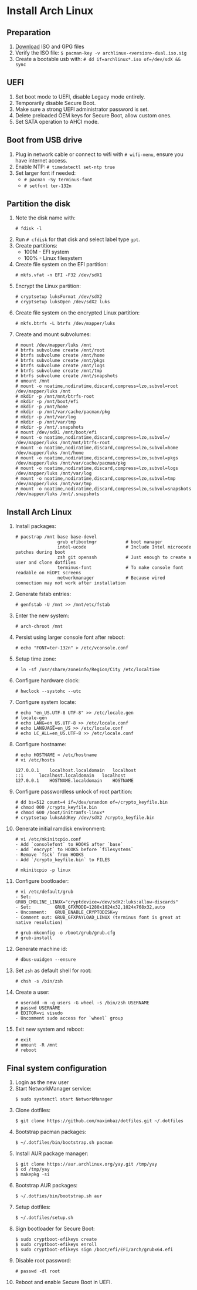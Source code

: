# Install Arch Linux

## Preparation

1. [Download](https://archlinux.org/download/) ISO and GPG files
2. Verify the ISO file: `$ pacman-key -v archlinux-<version>-dual.iso.sig`
3. Create a bootable usb with: `# dd if=archlinux*.iso of=/dev/sdX && sync`

## UEFI

1. Set boot mode to UEFI, disable Legacy mode entirely.
2. Temporarily disable Secure Boot.
3. Make sure a strong UEFI administrator password is set.
4. Delete preloaded OEM keys for Secure Boot, allow custom ones.
5. Set SATA operation to AHCI mode.

## Boot from USB drive

1. Plug in network cable or connect to wifi with `# wifi-menu`, ensure you have internet access.
2. Enable NTP: `# timedatectl set-ntp true`
3. Set larger font if needed:
   * `# pacman -Sy terminus-font`
   * `# setfont ter-132n`

## Partition the disk

1. Note the disk name with:
   ```
   # fdisk -l
   ```
2. Run `# cfdisk` for that disk and select label type `gpt`.
3. Create partitions:
   * 100M - EFI system
   * 100% - Linux filesystem
4. Create file system on the EFI partition:
   ```
   # mkfs.vfat -n EFI -F32 /dev/sdX1
   ```
5. Encrypt the Linux partition:
   ```
   # cryptsetup luksFormat /dev/sdX2
   # cryptsetup luksOpen /dev/sdX2 luks
   ```
6. Create file system on the encrypted Linux partition:
   ```
   # mkfs.btrfs -L btrfs /dev/mapper/luks
   ```
7. Create and mount subvolumes:
   ```
   # mount /dev/mapper/luks /mnt
   # btrfs subvolume create /mnt/root
   # btrfs subvolume create /mnt/home
   # btrfs subvolume create /mnt/pkgs
   # btrfs subvolume create /mnt/logs
   # btrfs subvolume create /mnt/tmp
   # btrfs subvolume create /mnt/snapshots
   # umount /mnt
   # mount -o noatime,nodiratime,discard,compress=lzo,subvol=root /dev/mapper/luks /mnt
   # mkdir -p /mnt/mnt/btrfs-root
   # mkdir -p /mnt/boot/efi
   # mkdir -p /mnt/home
   # mkdir -p /mnt/var/cache/pacman/pkg
   # mkdir -p /mnt/var/log
   # mkdir -p /mnt/var/tmp
   # mkdir -p /mnt/.snapshots
   # mount /dev/sdX1 /mnt/boot/efi
   # mount -o noatime,nodiratime,discard,compress=lzo,subvol=/ /dev/mapper/luks /mnt/mnt/btrfs-root
   # mount -o noatime,nodiratime,discard,compress=lzo,subvol=home /dev/mapper/luks /mnt/home
   # mount -o noatime,nodiratime,discard,compress=lzo,subvol=pkgs /dev/mapper/luks /mnt/var/cache/pacman/pkg
   # mount -o noatime,nodiratime,discard,compress=lzo,subvol=logs /dev/mapper/luks /mnt/var/log
   # mount -o noatime,nodiratime,discard,compress=lzo,subvol=tmp /dev/mapper/luks /mnt/var/tmp
   # mount -o noatime,nodiratime,discard,compress=lzo,subvol=snapshots /dev/mapper/luks /mnt/.snapshots
   ```

## Install Arch Linux

1. Install packages:
   ```
   # pacstrap /mnt base base-devel
                   grub efibootmgr           # boot manager
                   intel-ucode               # Include Intel microcode patches during boot
                   zsh git openssh           # Just enough to create a user and clone dotfiles
                   terminus-font             # To make console font readable on HiDPI screens
                   networkmanager            # Because wired connection may not work after installation
   ```
2. Generate fstab entries:
   ```
   # genfstab -U /mnt >> /mnt/etc/fstab
   ```
3. Enter the new system:
   ```
   # arch-chroot /mnt
   ```
4. Persist using larger console font after reboot:
   ```
   # echo "FONT=ter-132n" > /etc/vconsole.conf
   ```
5. Setup time zone:
   ```
   # ln -sf /usr/share/zoneinfo/Region/City /etc/localtime
   ```
6. Configure hardware clock:
   ```
   # hwclock --systohc --utc
   ```
7. Configure system locate:
   ```
   # echo "en_US.UTF-8 UTF-8" >> /etc/locale.gen
   # locale-gen
   # echo LANG=en_US.UTF-8 >> /etc/locale.conf
   # echo LANGUAGE=en_US >> /etc/locale.conf
   # echo LC_ALL=en_US.UTF-8 >> /etc/locale.conf
   ```
8. Configure hostname:

   ```
   # echo HOSTNAME > /etc/hostname
   # vi /etc/hosts

   127.0.0.1	localhost.localdomain	localhost
   ::1	 	localhost.localdomain	localhost
   127.0.0.1	HOSTNAME.localdomain	HOSTNAME
   ```

9. Configure passwordless unlock of root partition:
   ```
   # dd bs=512 count=4 if=/dev/urandom of=/crypto_keyfile.bin
   # chmod 000 /crypto_keyfile.bin
   # chmod 600 /boot/initramfs-linux*
   # cryptsetup luksAddKey /dev/sdX2 /crypto_keyfile.bin
   ```
10. Generate initial ramdisk environment:

    ```
    # vi /etc/mkinitcpio.conf
    - Add `consolefont` to HOOKS after `base`
    - Add `encrypt` to HOOKS before `filesystems`
    - Remove `fsck` from HOOKS
    - Add `/crypto_keyfile.bin` to FILES

    # mkinitcpio -p linux
    ```

11. Configure bootloader:

    ```
    # vi /etc/default/grub
    - Set:         GRUB_CMDLINE_LINUX="cryptdevice=/dev/sdX2:luks:allow-discards"
    - Set:         GRUB_GFXMODE=1280x1024x32,1024x768x32,auto
    - Uncomment:   GRUB_ENABLE_CRYPTODISK=y
    - Comment out: GRUB_GFXPAYLOAD_LINUX (terminus font is great at native resolution)

    # grub-mkconfig -o /boot/grub/grub.cfg
    # grub-install
    ```

12. Generate machine id:
    ```
    # dbus-uuidgen --ensure
    ```
13. Set `zsh` as default shell for root:
    ```
    # chsh -s /bin/zsh
    ```
14. Create a user:
    ```
    # useradd -m -g users -G wheel -s /bin/zsh USERNAME
    # passwd USERNAME
    # EDITOR=vi visudo
    - Uncomment sudo access for `wheel` group
    ```
15. Exit new system and reboot:
    ```
    # exit
    # umount -R /mnt
    # reboot
    ```

## Final system configuration

1. Login as the new user
2. Start NetworkManager service:
   ```
   $ sudo systemctl start NetworkManager
   ```
3. Clone dotfiles:
   ```
   $ git clone https://github.com/maximbaz/dotfiles.git ~/.dotfiles
   ```
4. Bootstrap pacman packages:
   ```
   $ ~/.dotfiles/bin/bootstrap.sh pacman
   ```
5. Install AUR package manager:
   ```
   $ git clone https://aur.archlinux.org/yay.git /tmp/yay
   $ cd /tmp/yay
   $ makepkg -si
   ```
6. Bootstrap AUR packages:
   ```
   $ ~/.dotfies/bin/bootstrap.sh aur
   ```
7. Setup dotfiles:
   ```
   $ ~/.dotfiles/setup.sh
   ```
8. Sign bootloader for Secure Boot:
   ```
   $ sudo cryptboot-efikeys create
   $ sudo cryptboot-efikeys enroll
   $ sudo cryptboot-efikeys sign /boot/efi/EFI/arch/grubx64.efi
   ```
9. Disable root password:
   ```
   # passwd -dl root
   ```
10. Reboot and enable Secure Boot in UEFI.
